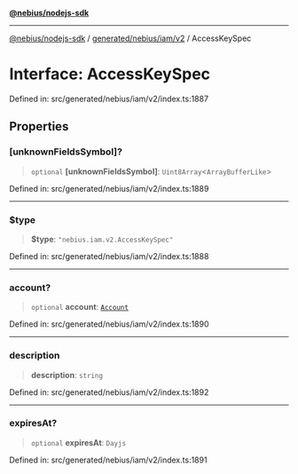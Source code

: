 [**@nebius/nodejs-sdk**](../../../../../README.md)

***

[@nebius/nodejs-sdk](../../../../../README.md) / [generated/nebius/iam/v2](../README.md) / AccessKeySpec

# Interface: AccessKeySpec

Defined in: src/generated/nebius/iam/v2/index.ts:1887

## Properties

### \[unknownFieldsSymbol\]?

> `optional` **\[unknownFieldsSymbol\]**: `Uint8Array`\<`ArrayBufferLike`\>

Defined in: src/generated/nebius/iam/v2/index.ts:1889

***

### $type

> **$type**: `"nebius.iam.v2.AccessKeySpec"`

Defined in: src/generated/nebius/iam/v2/index.ts:1888

***

### account?

> `optional` **account**: [`Account`](../../v1/interfaces/Account.md)

Defined in: src/generated/nebius/iam/v2/index.ts:1890

***

### description

> **description**: `string`

Defined in: src/generated/nebius/iam/v2/index.ts:1892

***

### expiresAt?

> `optional` **expiresAt**: `Dayjs`

Defined in: src/generated/nebius/iam/v2/index.ts:1891
